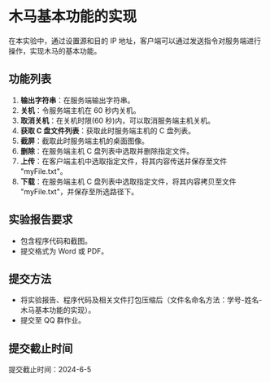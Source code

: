 # 木马基本功能的实现  
  
在本实验中，通过设置源和目的 IP 地址，客户端可以通过发送指令对服务端进行操作，实现木马的基本功能。  
  
## 功能列表  
  
1. **输出字符串**：在服务端输出字符串。  
2. **关机**：令服务端主机在 60 秒内关机。  
3. **取消关机**：在关机时限(60 秒)内，可以取消服务端主机关机。  
4. **获取 C 盘文件列表**：获取此时服务端主机的 C 盘列表。  
5. **截屏**：截取此时服务端主机的桌面图像。  
6. **删除**：在服务端主机 C 盘列表中选取并删除指定文件。  
7. **上传**：在客户端主机中选取指定文件，将其内容传送并保存至文件 "myFile.txt"。  
8. **下载**：在服务端主机 C 盘列表中选取指定文件，将其内容拷贝至文件 "myFile.txt"，并保存至所选路径下。  
  
## 实验报告要求  
  
- 包含程序代码和截图。  
- 提交格式为 Word 或 PDF。  
  
## 提交方法  
  
- 将实验报告、程序代码及相关文件打包压缩后（文件名命名方法：学号-姓名-木马基本功能的实现）。  
- 提交至 QQ 群作业。  
  
## 提交截止时间  
  
提交截止时间：2024-6-5
